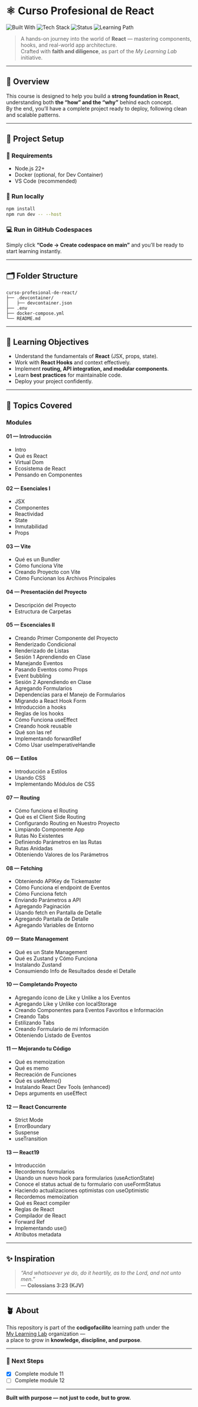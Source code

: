 # ⚛️ Curso Profesional de React

![Built With](https://img.shields.io/badge/built_with-purpose-2ea44f?style=flat-square)
![Tech Stack](https://img.shields.io/badge/stack-React%20%7C%20Vite%20%7C%20JavaScript-blue?style=flat-square)
![Status](https://img.shields.io/badge/status-in_progress-yellow?style=flat-square)
![Learning Path](https://img.shields.io/badge/learning_path-codigofacilito-orange?style=flat-square)

> A hands-on journey into the world of **React** — mastering components, hooks, and real-world app architecture.  
> Crafted with **faith and diligence**, as part of the _My Learning Lab_ initiative.

---

## 🧩 Overview

This course is designed to help you build a **strong foundation in React**, understanding both **the “how” and the “why”** behind each concept.  
By the end, you’ll have a complete project ready to deploy, following clean and scalable patterns.

---

## 🚀 Project Setup

### 🧱 Requirements

- Node.js 22+
- Docker (optional, for Dev Container)
- VS Code (recommended)

### 🧰 Run locally

```bash
npm install
npm run dev -- --host
```

### 💻 Run in GitHub Codespaces

Simply click **“Code → Create codespace on main”** and you’ll be ready to start learning instantly.

---

## 🗂️ Folder Structure

```
curso-profesional-de-react/
├── .devcontainer/
│   ├── devcontainer.json
├── .env
├── docker-compose.yml
└── README.md
```

---

## 🎯 Learning Objectives

- Understand the fundamentals of **React** (JSX, props, state).
- Work with **React Hooks** and context effectively.
- Implement **routing, API integration, and modular components**.
- Learn **best practices** for maintainable code.
- Deploy your project confidently.

---

## 🧠 Topics Covered

### Modules

#### 01 — Introducción

- Intro
- Qué es React
- Virtual Dom
- Ecosistema de React
- Pensando en Componentes

#### 02 — Esenciales I

- JSX
- Componentes
- Reactividad
- State
- Inmutabilidad
- Props

#### 03 — Vite

- Qué es un Bundler
- Cómo funciona Vite
- Creando Proyecto con Vite
- Cómo Funcionan los Archivos Principales

#### 04 — Presentación del Proyecto

- Descripción del Proyecto
- Estructura de Carpetas

#### 05 — Escenciales II

- Creando Primer Componente del Proyecto
- Renderizado Condicional
- Renderizado de Listas
- Sesión 1 Aprendiendo en Clase
- Manejando Eventos
- Pasando Eventos como Props
- Event bubbling
- Sesión 2 Aprendiendo en Clase
- Agregando Formularios
- Dependencias para el Manejo de Formularios
- Migrando a React Hook Form
- Introducción a hooks
- Reglas de los hooks
- Cómo Funciona useEffect
- Creando hook reusable
- Qué son las ref
- Implementando forwardRef
- Cómo Usar useImperativeHandle

#### 06 — Estilos

- Introducción a Estilos
- Usando CSS
- Implementando Módulos de CSS

#### 07 — Routing

- Cómo funciona el Routing
- Qué es el Client Side Routing
- Configurando Routing en Nuestro Proyecto
- Limpiando Componente App
- Rutas No Existentes
- Definiendo Parámetros en las Rutas
- Rutas Anidadas
- Obteniendo Valores de los Parámetros

#### 08 — Fetching

- Obteniendo APIKey de Tickemaster
- Cómo Funciona el endpoint de Eventos
- Cómo Funciona fetch
- Enviando Parámetros a API
- Agregando Paginación
- Usando fetch en Pantalla de Detalle
- Agregando Pantalla de Detalle
- Agregando Variables de Entorno

#### 09 — State Management

- Qué es un State Management
- Qué es Zustand y Cómo Funciona
- Instalando Zustand
- Consumiendo Info de Resultados desde el Detalle

#### 10 — Completando Proyecto

- Agregando ícono de Like y Unlike a los Eventos
- Agregando Like y Unlike con localStorage
- Creando Componentes para Eventos Favoritos e Información
- Creando Tabs
- Estilizando Tabs
- Creando Formulario de mi Información
- Obteniendo Listado de Eventos

#### 11 — Mejorando tu Código

- Qué es memoization
- Qué es memo
- Recreación de Funciones
- Qué es useMemo()
- Instalando React Dev Tools (enhanced)
- Deps arguments en useEffect

#### 12 — React Concurrente

- Strict Mode
- ErrorBoundary
- Suspense
- useTransition

#### 13 — React19

- Introducción
- Recordemos formularios
- Usando un nuevo hook para formularios (useActionState)
- Conoce el status actual de tu formulario con useFormStatus
- Haciendo actualizaciones optimistas con useOptimistic
- Recordemos memoization
- Qué es React compiler
- Reglas de React
- Compilador de React
- Forward Ref
- Implementando use()
- Atributos metadata

---

## ✨ Inspiration

> _“And whatsoever ye do, do it heartily, as to the Lord, and not unto men.”_  
> — **Colossians 3:23 (KJV)**

---

## 🪴 About

This repository is part of the **codigofacilito** learning path under the  
[My Learning Lab](https://github.com/my-learning-lab) organization —  
a place to grow in **knowledge, discipline, and purpose**.

---

### 🧭 Next Steps

- [x] Complete module 11
- [ ] Complete module 12

---

**Built with purpose — not just to code, but to grow.**

